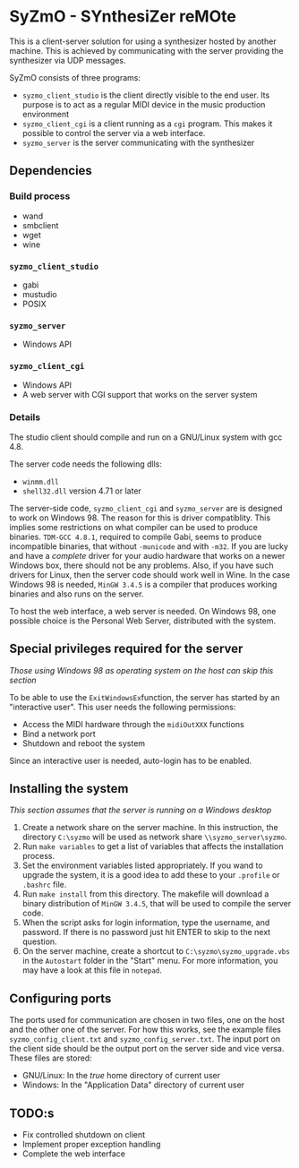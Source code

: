 SyZmO - SYnthesiZer reMOte
===========================
This is a client-server solution for using a synthesizer hosted by another machine. This is achieved by communicating with the server providing the synthesizer via UDP messages.

SyZmO consists of three programs:

 * `syzmo_client_studio` is the client directly visible to the end user. Its purpose is to act as a regular MIDI device in the music production environment
 * `syzmo_client_cgi` is a client running as a `cgi` program. This makes it possible to control the server via a web interface.
 * `syzmo_server` is the server communicating with the synthesizer

Dependencies
------------
### Build process
 * wand
 * smbclient
 * wget
 * wine

### `syzmo_client_studio`
 * gabi
 * mustudio
 * POSIX

### `syzmo_server`
 * Windows API

### `syzmo_client_cgi`
 * Windows API
 * A web server with CGI support that works on the server system

### Details
The studio client should compile and run on a GNU/Linux system with gcc 4.8.

The server code needs the following dlls:
 * `winmm.dll`
 * `shell32.dll` version 4.71 or later

The server-side code, `syzmo_client_cgi` and `syzmo_server` are is designed to work on Windows 98. The reason for this is driver compatiblity. This implies some restrictions on what compiler can be used to produce binaries. `TDM-GCC 4.8.1`, required to compile Gabi, seems to produce incompatible binaries, that without `-municode` and with `-m32`. If you are lucky and have a *complete* driver for your audio hardware that works on a newer Windows box, there should not be any problems. Also, if you have such drivers for Linux, then the server code should work well in Wine. In the case Windows 98 is needed, `MinGW 3.4.5` is a compiler that produces working binaries and also runs on the server.

To host the web interface, a web server is needed. On Windows 98, one possible choice is the Personal Web Server, distributed with the system.

Special privileges required for the server
------------------------------------------
*Those using Windows 98 as operating system on the host can skip this section*

To be able to use the `ExitWindowsEx`function, the server has started by an "interactive user". This user needs the following permissions:

 * Access the MIDI hardware through the `midiOutXXX` functions
 * Bind a network port
 * Shutdown and reboot the system

Since an interactive user is needed, auto-login has to be enabled.

Installing the system
---------------------
*This section assumes that the server is running on a Windows desktop*

 1. Create a network share on the server machine. In this instruction, the directory `C:\syzmo` will be used as network share `\\syzmo_server\syzmo`.
 2. Run `make variables` to get a list of variables that affects the installation process.
 3. Set the environment variables listed appropriately. If you wand to upgrade the system, it is a good idea to add these to your `.profile` or `.bashrc` file.
 4. Run `make install` from this directory. The makefile will download a binary distribution of `MinGW 3.4.5`, that will be used to compile the server code.
 5. When the script asks for login information, type the username, and password. If there is no password just hit ENTER to skip to the next question.
 6. On the server machine, create a shortcut to `C:\syzmo\syzmo_upgrade.vbs` in the `Autostart` folder in the "Start" menu. For more information, you may have a look at this file in `notepad`.

Configuring ports
-----------------
The ports used for communication are chosen in two files, one on the host and the other one of the server. For how this works, see the example files `syzmo_config_client.txt` and `syzmo_config_server.txt`. The input port on the client side should be the output port on the server side and vice versa. These files are stored:

 * GNU/Linux: In the *true* home directory of current user
 * Windows: In the "Application Data" directory of current user

TODO:s
------
 * Fix controlled shutdown on client
 * Implement proper exception handling
 * Complete the web interface
